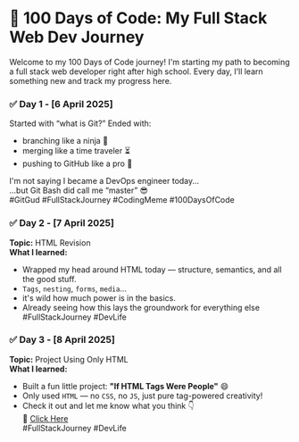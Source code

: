 # 💯 100 Days of Code: My Full Stack Web Dev Journey

Welcome to my 100 Days of Code journey! I'm starting my path to becoming a full stack web developer right after high school. Every day, I’ll learn something new and track my progress here.

### ✅ Day 1 - [6 April 2025]

Started with “what is Git?”
Ended with:

- branching like a ninja 🥷
- merging like a time traveler ⏳
- pushing to GitHub like a pro 🚀

I'm not saying I became a DevOps engineer today...  
...but Git Bash did call me “master” 😎  
#GitGud #FullStackJourney #CodingMeme #100DaysOfCode

### ✅ Day 2 - [7 April 2025]

**Topic:** HTML Revision  
**What I learned:**

- Wrapped my head around HTML today — structure, semantics, and all the good stuff.
- `Tags`, `nesting`, `forms`, `media`…
- it's wild how much power is in the basics.
- Already seeing how this lays the groundwork for everything else  
  #FullStackJourney #DevLife

### ✅ Day 3 - [8 April 2025]

**Topic:** Project Using Only HTML  
**What I learned:**

- Built a fun little project: **"If HTML Tags Were People"** 😄
- Only used `HTML` — no `CSS`, no `JS`, just pure tag-powered creativity!
- Check it out and let me know what you think 👇  
  🔗 [Click Here](https://github.com/devxsameer/basic-projects/tree/e42b9bd475863fcfadd4a0f6bacfa5c04ddae8eb/Project%201)  
  #FullStackJourney #DevLife
